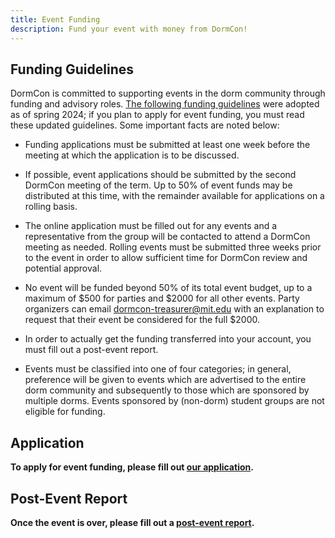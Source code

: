 ```yaml
---
title: Event Funding
description: Fund your event with money from DormCon!
---
```


## Funding Guidelines

DormCon is committed to supporting events in the dorm community through funding
and advisory roles.
[The following funding guidelines](/pdf/DormconFundingS24.pdf) were adopted as
of spring 2024; if you plan to apply for event funding, you must read these
updated guidelines. Some important facts are noted below:

-   Funding applications must be submitted at least one week before the meeting
    at which the application is to be discussed.

-   If possible, event applications should be submitted by the second DormCon
    meeting of the term. Up to 50% of event funds may be distributed at this
    time, with the remainder available for applications on a rolling basis.

-   The online application must be filled out for any events and a
    representative from the group will be contacted to attend a DormCon meeting
    as needed. Rolling events must be submitted three weeks prior to the event
    in order to allow sufficient time for DormCon review and potential approval.

-   No event will be funded beyond 50% of its total event budget, up to a
    maximum of $500 for parties and $2000 for all other events. Party organizers
    can email dormcon-treasurer@mit.edu with an explanation to request that
    their event be considered for the full $2000.

-   In order to actually get the funding transferred into your account, you must
    fill out a post-event report.

-   Events must be classified into one of four categories; in general,
    preference will be given to events which are advertised to the entire dorm
    community and subsequently to those which are sponsored by multiple dorms.
    Events sponsored by (non-dorm) student groups are not eligible for funding.

## Application

**To apply for event funding, please fill out
[our application](https://forms.gle/fRBN2P9PVy2jpeSKA).**

## Post-Event Report

**Once the event is over, please fill out a
[post-event report](https://forms.gle/onmGx4fsTE82Jdq97).**
